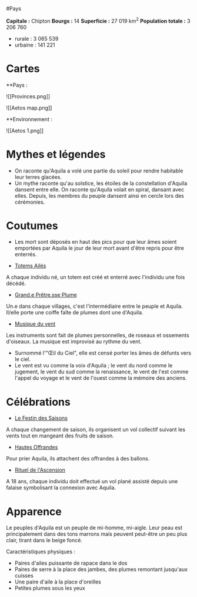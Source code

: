 #Pays

**Capitale :** Chipton
**Bourgs :** 14
**Superficie :** 27 019 km<sup>2</sup>
**Population totale :** 3 206 760
- rurale : 3 065 539
- urbaine : 141 221
# Cartes

**Pays :

![[Provinces.png]]

![[Aetos map.png]]

**Environnement :

![[Aetos 1.png]]

# Mythes et légendes

- On raconte qu'Aquila a volé une partie du soleil pour rendre habitable leur terres glacées.
- Un mythe raconte qu'au solstice, les étoiles de la constellation d'Aquila dansent entre elle. On raconte qu'Aquila volait en spiral, dansant avec elles. Depuis, les membres du peuple dansent ainsi en cercle lors des cérémonies.

# Coutumes

- Les mort sont déposés en haut des pics pour que leur âmes soient emportées par Aquila le jour de leur mort avant d'être repris pour être enterrés.

- <u>Totems Ailés</u>

A chaque individu né, un totem est créé et enterré avec l'individu une fois décédé.

- <u>Grand.e Prêtre.sse Plume</u>

Un.e dans chaque villages, c'est l'intermédiaire entre le peuple et Aquila. Il/elle porte une coiffe faîte de plumes dont une d'Aquila.

- <u>Musique du vent</u>

Les instruments sont fait de plumes personnelles, de roseaux et ossements d'oiseaux. La musique est improvisé au rythme du vent.

- Surnommé l'"Œil du Ciel", elle est censé porter les âmes de défunts vers le ciel.
- Le vent est vu comme la voix d'Aquila ; le vent du nord comme le jugement, le vent du sud comme la renaissance, le vent de l'est comme l'appel du voyage et le vent de l'ouest comme la mémoire des anciens.

# Célébrations

- <u>Le Festin des Saisons</u>

A chaque changement de saison, ils organisent un vol collectif suivant les vents tout en mangeant des fruits de saison.

- <u>Hautes Offrandes</u>

Pour prier Aquila, ils attachent des offrandes à des ballons.

- <u>Rituel de l'Ascension</u>

A 18 ans, chaque individu doit effectué un vol plané assisté depuis une falaise symbolisant la connexion avec Aquila.

# Apparence

Le peuples d'Aquila est un peuple de mi-homme, mi-aigle. Leur peau est principalement dans des tons marrons mais peuvent peut-être un peu plus clair, tirant dans le beige foncé.

Caractéristiques physiques :
- Paires d'ailes puissante de rapace dans le dos
- Paires de serre à la place des jambes, des plumes remontant jusqu'aux cuisses
- Une paire d'aile à la place d'oreilles
- Petites plumes sous les yeux

